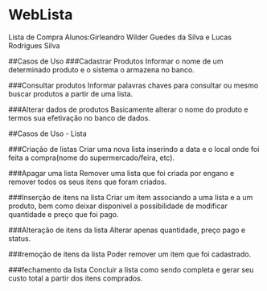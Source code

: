 # WebLista
Lista de Compra
Alunos:Girleandro Wilder Guedes da Silva e Lucas Rodrigues Silva


##Casos de Uso
###Cadastrar Produtos
Informar o nome de um determinado produto e o sistema o armazena no banco.

###Consultar produtos
Informar palavras chaves para consultar ou mesmo buscar produtos a partir de uma lista.

###Alterar dados de produtos
Basicamente alterar o nome do produto e termos sua efetivação no banco de dados.


##Casos de Uso - Lista

###Criação de listas
Criar uma nova lista inserindo a data e o local onde foi feita a compra(nome do supermercado/feira, etc).

###Apagar uma lista
Remover uma lista que foi criada por engano e remover todos os seus itens que foram criados.

###Inserção de itens na lista
Criar um item associando a uma lista e a um produto, bem como deixar disponivel a possibilidade de modificar quantidade e preço que foi pago.

###Alteração de itens da lista
Alterar apenas quantidade, preço pago e status.

###remoção de itens da lista
Poder remover um item que foi cadastrado.

###fechamento da lista
Concluir a lista como sendo completa e gerar seu custo total a partir dos itens comprados.
